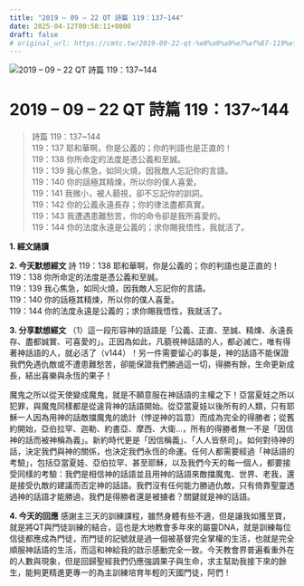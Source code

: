 ```yaml
---
title: "2019 – 09 – 22 QT 詩篇 119：137~144"
date: 2025-04-12T00:58:11+0800
draft: false
# original_url: https://cmtc.tw/2019-09-22-qt-%e8%a9%a9%e7%af%87-119%ef%bc%9a137144
---
```


![2019 – 09 – 22 QT 詩篇 119：137\~144](/images/qt.jpg   "2019 – 09 – 22 QT 詩篇 119：137\~144")

# 2019 – 09 – 22 QT 詩篇 119：137\~144

> 詩篇 119：137\~144  
> 119：137 耶和華啊，你是公義的；你的判語也是正直的！  
> 119：138 你所命定的法度是憑公義和至誠。  
> 119：139 我心焦急，如同火燒，因我敵人忘記你的言語。  
> 119：140 你的話極其精煉，所以你的僕人喜愛。  
> 119：141 我微小，被人藐視，卻不忘記你的訓詞。  
> 119：142 你的公義永遠長存；你的律法盡都真實。  
> 119：143 我遭遇患難愁苦，你的命令卻是我所喜愛的。  
> 119：144 你的法度永遠是公義的；求你賜我悟性，我就活了。

**1. 經文誦讀**

**2.  今天默想經文**
詩 119：138 耶和華啊，你是公義的；你的判語也是正直的！  
119：138 你所命定的法度是憑公義和至誠。  
119：139 我心焦急，如同火燒，因我敵人忘記你的言語。  
119：140 你的話極其精煉，所以你的僕人喜愛。  
119：144 你的法度永遠是公義的；求你賜我悟性，我就活了。

**3. 分享默想經文**
（1）這一段形容神的話語是「公義、正直、至誠、精煉、永遠長存、盡都誠實、可喜愛的」。正因為如此，凡藐視神話語的人，都必滅亡，唯有得著神話語的人，就必活了（v144）！另一件需要留心的事是，神的話語不能保證我們免遇仇敵或不遭患難愁苦，卻能保證我們勝過這一切，得勝有餘，生命更新成長，結出喜樂與永恆的果子！

魔鬼之所以從天使變成魔鬼，就是不願意服在神話語的主權之下！亞當夏娃之所以犯罪，與魔鬼同樣都是從違背神的話語開始。從亞當夏娃以後所有的人類，只有耶穌一人因為用神的話敵擋魔鬼的詭計（悖逆神的旨意）而成為完全的得勝者；從舊約開始，亞伯拉罕、迦勒、約書亞、摩西、大衛…，所有的得勝者無一不是「因信神的話而被神稱為義」。新約時代更是「因信稱義」、「人人皆祭司」。如何對待神的話，決定我們與神的關係，也決定我們永恆的命運。任何人都需要經過「神話語的考驗」，包括亞當夏娃、亞伯拉罕、甚至耶穌，以及我們今天的每一個人，都要接受同樣的考驗：我們是相信神的話語並且用神的話語來敵擋魔鬼、世界、老我，還是接受仇敵的建議而否定神的話語。我們沒有任何能力勝過仇敵，只有倚靠聖靈透過神的話語才能勝過，我們是得勝者還是被擄者？關鍵就是神的話語。

**4. 今天的回應**
感謝主三天的訓練課程，雖然身體有些不適，但是讓我如獲至寶，就是將QT與門徒訓練的結合，這也是大地教會多年來的屬靈DNA，就是訓練每位信徒都應成為門徒，而門徒的記號就是過一個被基督完全掌權的生活，也就是完全順服神話語的生活，而這和神給我的啟示感動完全一致。今天教會界普遍看重外在的人數與現象，但是回歸聖經我們仍應強調果子與生命，求主幫助我接下來的餘生，能夠更精進更專一的為主訓練培育年輕的天國門徒，阿們！
